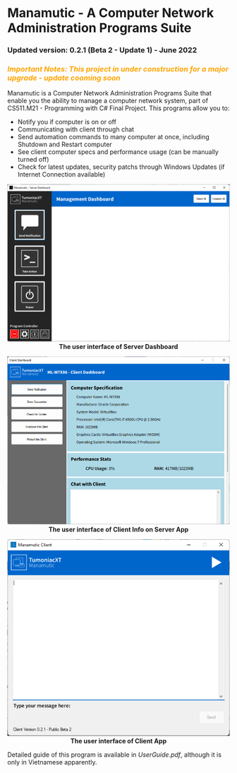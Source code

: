 # Manamutic - A Computer Network Administration Programs Suite

<h3>Updated version: 0.2.1 (Beta 2 - Update 1) - June 2022</h3>

<h3 style="color:orange"><i>Important Notes: This project in under construction for a major upgrade - update cooming soon</i></h3>

Manamutic is a Computer Network Administration Programs Suite that enable you the ability to manage a computer network system, part of CS511.M21 - Programming with C# Final Project. This programs allow you to: 

- Notify you if computer is on or off 
- Communicating with client through chat 
- Send automation commands to many computer at once, including Shutdown and Restart computer
- See client computer specs and performance usage (can be manually turned off)
- Check for latest updates, security patchs through Windows Updates (if Internet Connection available)

<center><img src="SampleImages\Dashboard.png" alt="Dashboard Interface"/></center>
<center><b>The user interface of Server Dashboard</b></center>

<p></p>

<center><img src="SampleImages\ClientInfo.png" alt="Client Info Interface"/></center>
<center><b>The user interface of Client Info on Server App</b></center>

<p></p>

<center><img src="SampleImages\Client.png" alt="Client Interface"/></center>
<center><b>The user interface of Client App</b></center>

<p></p>

Detailed guide of this program is available in <i>UserGuide.pdf</i>, although it is only in Vietnamese apparently.